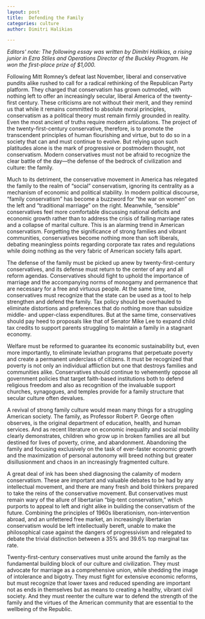 ```yaml
---
layout: post
title:  Defending the Family
categories: culture
author: Dimitri Halikias

---
```

*Editors' note: The following essay was written by Dimitri Halikias, a rising junior in Ezra Stiles and Operations Director of the Buckley Program. He won the first-place prize of $1,000.*



Following Mitt Romney’s defeat last November, liberal and conservative pundits alike rushed to call for a radical rethinking of the Republican Party platform. They charged that conservatism has grown outmoded, with nothing left to offer an increasingly secular, liberal America of the twenty-first century. These criticisms are not without their merit, and they remind us that while it remains committed to absolute moral principles, conservatism as a political theory must remain firmly grounded in reality. Even the most ancient of truths require modern articulations. The project of the twenty-first-century conservative, therefore, is to promote the transcendent principles of human flourishing and virtue, but to do so in a society that can and must continue to evolve. But relying upon such platitudes alone is the mark of progressive or postmodern thought, not conservatism. Modern conservatives must not be afraid to recognize the clear battle of the day—the defense of the bedrock of civilization and culture: the family.

Much to its detriment, the conservative movement in America has relegated the family to the realm of “social” conservatism, ignoring its centrality as a mechanism of economic and political stability. In modern political discourse, “family conservatism” has become a buzzword for “the war on women” on the left and “traditional marriage” on the right. Meanwhile, “sensible” conservatives feel more comfortable discussing national deficits and economic growth rather than to address the crisis of falling marriage rates and a collapse of marital culture. This is an alarming trend in American conservatism. Forgetting the significance of strong families and vibrant communities, conservatives become nothing more than soft liberals, debating meaningless points regarding corporate tax rates and regulations while doing nothing as the very fabric of American society falls apart.

The defense of the family must be picked up anew by twenty-first-century conservatives, and its defense must return to the center of any and all reform agendas. Conservatives should fight to uphold the importance of marriage and the accompanying norms of monogamy and permanence that are necessary for a free and virtuous people. At the same time, conservatives must recognize that the state can be used as a tool to help strengthen and defend the family. Tax policy should be overhauled to eliminate distortions and preferences that do nothing more than subsidize middle- and upper-class expenditures. But at the same time, conservatives should pay heed to proposals like that of Senator Mike Lee to expand child tax credits to support parents struggling to maintain a family in a stagnant economy.

Welfare must be reformed to guarantee its economic sustainability but, even more importantly, to eliminate leviathan programs that perpetuate poverty and create a permanent underclass of citizens. It must be recognized that poverty is not only an individual affliction but one that destroys families and communities alike. Conservatives should continue to vehemently oppose all government policies that target faith-based institutions both to defend religious freedom and also as recognition of the invaluable support churches, synagogues, and temples provide for a family structure that secular culture often devalues. 

A revival of strong family culture would mean many things for a struggling American society. The family, as Professor Robert P. George often observes, is the original department of education, health, and human services. And as recent literature on economic inequality and social mobility clearly demonstrates, children who grow up in broken families are all but destined for lives of poverty, crime, and abandonment. Abandoning the family and focusing exclusively on the task of ever-faster economic growth and the maximization of personal autonomy will breed nothing but greater disillusionment and chaos in an increasingly fragmented culture.
	
A great deal of ink has been shed diagnosing the calamity of modern conservatism. These are important and valuable debates to be had by any intellectual movement, and there are many fresh and bold thinkers prepared to take the reins of the conservative movement. But conservatives must remain wary of the allure of libertarian “big-tent conservatism,” which purports to appeal to left and right alike in building the conservatism of the future. Combining the principles of 1960s liberationism, non-intervention abroad, and an unfettered free market, an increasingly libertarian conservatism would be left intellectually bereft, unable to make the philosophical case against the dangers of progressivism and relegated to debate the trivial distinction between a 35% and 39.6% top marginal tax rate. 

Twenty-first-century conservatives must unite around the family as the fundamental building block of our culture and civilization. They must advocate for marriage as a comprehensive union, while shedding the image of intolerance and bigotry. They must fight for extensive economic reforms, but must recognize that lower taxes and reduced spending are important not as ends in themselves but as means to creating a healthy, vibrant civil society. And they must reenter the culture war to defend the strength of the family and the virtues of the American community that are essential to the wellbeing of the Republic.
